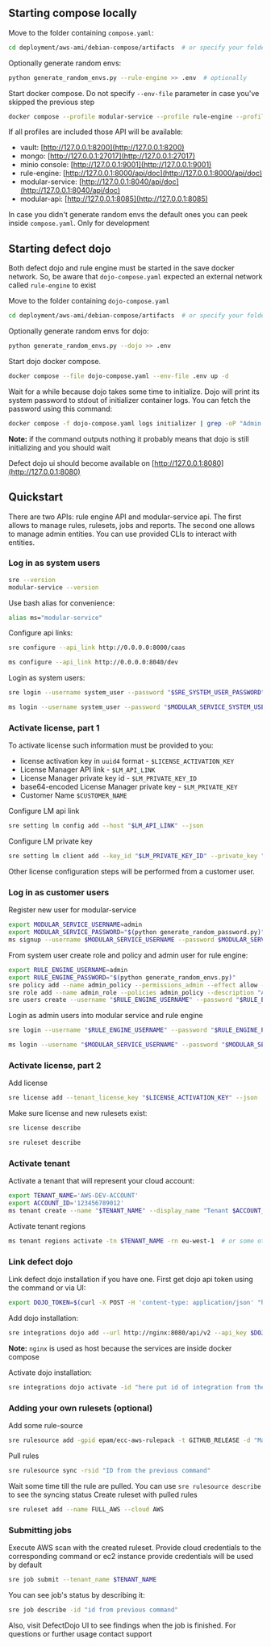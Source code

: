 ## Starting compose locally

Move to the folder containing `compose.yaml`:

```bash
cd deployment/aws-ami/debian-compose/artifacts  # or specify your folder
```

Optionally generate random envs:

```bash
python generate_random_envs.py --rule-engine >> .env  # optionally
```

Start docker compose. Do not specify `--env-file` parameter in case you've skipped the previous step

```bash
docker compose --profile modular-service --profile rule-engine --profile modular-api --env-file .env up -d
```

If all profiles are included those API will be available:
- vault: [http://127.0.0.1:8200](http://127.0.0.1:8200)
- mongo: [http://127.0.0.1:27017](http://127.0.0.1:27017)
- minio console: [http://127.0.0.1:9001](http://127.0.0.1:9001)
- rule-engine: [http://127.0.0.1:8000/api/doc](http://127.0.0.1:8000/api/doc)
- modular-service: [http://127.0.0.1:8040/api/doc](http://127.0.0.1:8040/api/doc)
- modular-api: [http://127.0.0.1:8085](http://127.0.0.1:8085)

In case you didn't generate random envs the default ones you can peek inside `compose.yaml`. Only for development

## Starting defect dojo

Both defect dojo and rule engine must be started in the save docker network. So, be aware that `dojo-compose.yaml` 
expected an external network called `rule-engine` to exist

Move to the folder containing `dojo-compose.yaml`

```bash
cd deployment/aws-ami/debian-compose/artifacts  # or specify your folder
```

Optionally generate random envs for dojo:

```bash
python generate_random_envs.py --dojo >> .env
```

Start dojo docker compose.

```bash
docker compose --file dojo-compose.yaml --env-file .env up -d
```

Wait for a while because dojo takes some time to initialize. Dojo will print its system password to stdout of 
initializer container logs. You can fetch the password using this command:

```bash
docker compose -f dojo-compose.yaml logs initializer | grep -oP "Admin password: \K\w+"
```

**Note:** if the command outputs nothing it probably means that dojo is still initializing and you should wait


Defect dojo ui should become available on [http://127.0.0.1:8080](http://127.0.0.1:8080)


## Quickstart


There are two APIs: rule engine API and modular-service api. The first allows to manage rules, rulesets, jobs and reports.
The second one allows to manage admin entities. You can use provided CLIs to interact with entities.

### Log in as system users

```bash
sre --version
modular-service --version
```

Use bash alias for convenience:
```bash
alias ms="modular-service"
```

Configure api links:

```bash
sre configure --api_link http://0.0.0.0:8000/caas
```

```bash
ms configure --api_link http://0.0.0.0:8040/dev
```

Login as system users:
```bash
sre login --username system_user --password "$SRE_SYSTEM_USER_PASSWORD"
```

```bash
ms login --username system_user --password "$MODULAR_SERVICE_SYSTEM_USER_PASSWORD"
```


### Activate license, part 1
To activate license such information must be provided to you:

- license activation key in `uuid4` format - `$LICENSE_ACTIVATION_KEY`
- License Manager API link - `$LM_API_LINK`
- License Manager private key id - `$LM_PRIVATE_KEY_ID`
- base64-encoded License Manager private key - `$LM_PRIVATE_KEY`
- Customer Name `$CUSTOMER_NAME`


Configure LM api link
```bash
sre setting lm config add --host "$LM_API_LINK" --json
```

Configure LM private key
```bash
sre setting lm client add --key_id "$LM_PRIVATE_KEY_ID" --private_key "$LM_PRIVATE_KEY" --b64encoded --json
```

Other license configuration steps will be performed from a customer user.

### Log in as customer users

Register new user for modular-service
```bash
export MODULAR_SERVICE_USERNAME=admin
export MODULAR_SERVICE_PASSWORD="$(python generate_random_password.py)"
ms signup --username $MODULAR_SERVICE_USERNAME --password $MODULAR_SERVICE_PASSWORD --customer_name $CUSTOMER_NAME --customer_display_name "$CUSTOMER_NAME" --customer_admin admin@example.com --json
```

From system user create role and policy and admin user for rule engine:
```bash
export RULE_ENGINE_USERNAME=admin
export RULE_ENGINE_PASSWORD="$(python generate_random_envs.py)"
sre policy add --name admin_policy --permissions_admin --effect allow --tenant '*' --description "Full admin access policy for customer" --customer_id "$CUSTOMER_NAME" --json
sre role add --name admin_role --policies admin_policy --description "Admin customer role" --customer_id "$CUSTOMER_NAME" --json
sre users create --username "$RULE_ENGINE_USERNAME" --password "$RULE_ENGINE_PASSWORD" --role_name admin_role --customer_id "$CUSTOMER_NAME" --json
```

Login as admin users into modular service and rule engine
```bash
sre login --username "$RULE_ENGINE_USERNAME" --password "$RULE_ENGINE_PASSWORD"
```

```bash
ms login --username "$MODULAR_SERVICE_USERNAME" --password "$MODULAR_SERVICE_PASSWORD"
```

### Activate license, part 2

Add license
```bash
sre license add --tenant_license_key "$LICENSE_ACTIVATION_KEY" --json
```

Make sure license and new rulesets exist:

```bash
sre license describe
```

```bash
sre ruleset describe
```


### Activate tenant

Activate a tenant that will represent your cloud account:

```bash
export TENANT_NAME='AWS-DEV-ACCOUNT'
export ACCOUNT_ID='123456789012'
ms tenant create --name "$TENANT_NAME" --display_name "Tenant $ACCOUNT_ID" --cloud AWS --account_id $ACCOUNT_ID --primary_contacts admin@example.com --secondary_contacts admin@example.com --tenant_manager_contacts admin@example.com --default_owner admin@example.com --json
```

Activate tenant regions
```bash
ms tenant regions activate -tn $TENANT_NAME -rn eu-west-1  # or some other region
```


### Link defect dojo
Link defect dojo installation if you have one. First get dojo api token using the command or via UI:

```bash
export DOJO_TOKEN=$(curl -X POST -H 'content-type: application/json' "http://127.0.0.1:8080/api/v2/api-token-auth/" -d "{\"username\":\"admin\",\"password\":\"$DOJO_SYSTEM_PASSWORD\"}" | jq -r ".token")
```

Add dojo installation:

```bash
sre integrations dojo add --url http://nginx:8080/api/v2 --api_key $DOJO_TOKEN --description "Main dojo installation"
```
**Note:** `nginx` is used as host because the services are inside docker compose

Activate dojo installation:

```bash
sre integrations dojo activate -id "here put id of integration from the previous command" --all_tenants --send_after_job
```


### Adding your own rulesets (optional)

Add some rule-source

```bash
sre rulesource add -gpid epam/ecc-aws-rulepack -t GITHUB_RELEASE -d "Main open source aws rule source" -gprefix policies/
```

Pull rules

```bash
sre rulesource sync -rsid "ID from the previous command"
```

Wait some time till the rule are pulled. You can use `sre rulesource describe` to see the syncing status
Create ruleset with pulled rules

```bash
sre ruleset add --name FULL_AWS --cloud AWS
```

### Submitting jobs
Execute AWS scan with the created ruleset. Provide cloud credentials to the corresponding command or ec2 instance provide credentials will be used by default


```bash
sre job submit --tenant_name $TENANT_NAME
```

You can see job's status by describing it:

```bash
sre job describe -id "id from previous command"
```

Also, visit DefectDojo UI to see findings when the job is finished. For questions or further usage contact support
